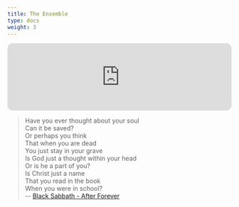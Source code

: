 ```yaml
---
title: The Ensemble
type: docs
weight: 3
---
```


<!-- Spotify -->
<iframe style="border-radius:12px" src="https://open.spotify.com/embed/track/3muMI7YXx7JU3yaaJzWVPw?utm_source=generator" width="100%" height="152" frameBorder="0" allowfullscreen="" allow="autoplay; clipboard-write; encrypted-media; fullscreen; picture-in-picture" loading="lazy"></iframe>

> Have you ever thought about your soul  
> Can it be saved?  
> Or perhaps you think  
> That when you are dead  
> You just stay in your grave  
> Is God just a thought within your head  
> Or is he a part of you?  
> Is Christ just a name  
> That you read in the book  
> When you were in school?  
> -- [Black Sabbath - After Forever](https://open.spotify.com/track/3muMI7YXx7JU3yaaJzWVPw)

<script src="https://static.esvmedia.org/crossref/crossref.min.js" type="text/javascript"></script>
